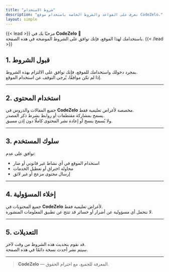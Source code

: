 ```yaml
---
title: "شروط الاستخدام"
description: "تعرف على القواعد والشروط الخاصة باستخدام موقع CodeZelo."
layout: simple
---
```


{{< lead >}}
مرحبًا بك في **CodeZelo** 👋  
باستخدامك لهذا الموقع، فإنك توافق على الشروط الموضحة في هذه الصفحة.
{{< /lead >}}

## 1. قبول الشروط
بمجرد دخولك واستخدامك للموقع، فإنك توافق على الالتزام بهذه الشروط.  
إذا لم تكن موافقًا، يُرجى التوقف عن استخدام الموقع.

---

## 2. استخدام المحتوى
جميع المقالات والدروس في **CodeZelo** مخصصة لأغراض تعليمية فقط.  
يسمح بمشاركة مقتطفات أو روابط بشرط ذكر المصدر.  
ولا يُسمح بنسخ أو إعادة نشر المحتوى كاملًا دون إذن مسبق.

---

## 3. سلوك المستخدم
توافق على عدم:
- استخدام الموقع في أي نشاط غير قانوني أو ضار  
- محاولة اختراق أو تعطيل الخدمات  
- إرسال محتوى مزعج أو غير لائق  

---

## 4. إخلاء المسؤولية
جميع المحتويات في **CodeZelo** لأغراض تعليمية فقط.  
لا نتحمل أي مسؤولية عن أضرار أو خسائر قد تنتج عن تطبيق المعلومات المنشورة.

---

## 5. التعديلات
قد نقوم بتحديث هذه الشروط من وقت لآخر.  
سيتم نشر أحدث نسخة دائمًا في هذه الصفحة.

---

> **CodeZelo** — المعرفة للجميع، مع احترام الحقوق.
